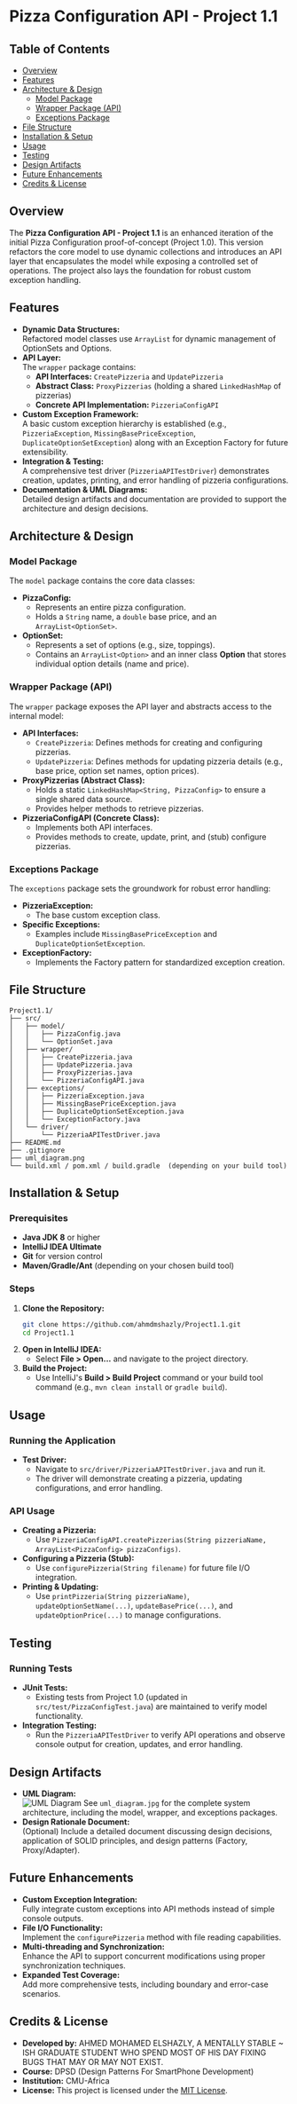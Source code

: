 
# Pizza Configuration API - Project 1.1

## Table of Contents
- [Overview](#overview)
- [Features](#features)
- [Architecture & Design](#architecture--design)
  - [Model Package](#model-package)
  - [Wrapper Package (API)](#wrapper-package-api)
  - [Exceptions Package](#exceptions-package)
- [File Structure](#file-structure)
- [Installation & Setup](#installation--setup)
- [Usage](#usage)
- [Testing](#testing)
- [Design Artifacts](#design-artifacts)
- [Future Enhancements](#future-enhancements)
- [Credits & License](#credits--license)

## Overview
The **Pizza Configuration API - Project 1.1** is an enhanced iteration of the initial Pizza Configuration proof-of-concept (Project 1.0). This version refactors the core model to use dynamic collections and introduces an API layer that encapsulates the model while exposing a controlled set of operations. The project also lays the foundation for robust custom exception handling.

## Features
- **Dynamic Data Structures:**  
  Refactored model classes use `ArrayList` for dynamic management of OptionSets and Options.
- **API Layer:**  
  The `wrapper` package contains:
  - **API Interfaces:** `CreatePizzeria` and `UpdatePizzeria`
  - **Abstract Class:** `ProxyPizzerias` (holding a shared `LinkedHashMap` of pizzerias)
  - **Concrete API Implementation:** `PizzeriaConfigAPI`
- **Custom Exception Framework:**  
  A basic custom exception hierarchy is established (e.g., `PizzeriaException`, `MissingBasePriceException`, `DuplicateOptionSetException`) along with an Exception Factory for future extensibility.
- **Integration & Testing:**  
  A comprehensive test driver (`PizzeriaAPITestDriver`) demonstrates creation, updates, printing, and error handling of pizzeria configurations.
- **Documentation & UML Diagrams:**  
  Detailed design artifacts and documentation are provided to support the architecture and design decisions.

## Architecture & Design

### Model Package
The `model` package contains the core data classes:
- **PizzaConfig:**  
  - Represents an entire pizza configuration.
  - Holds a `String` name, a `double` base price, and an `ArrayList<OptionSet>`.
- **OptionSet:**  
  - Represents a set of options (e.g., size, toppings).
  - Contains an `ArrayList<Option>` and an inner class **Option** that stores individual option details (name and price).

### Wrapper Package (API)
The `wrapper` package exposes the API layer and abstracts access to the internal model:
- **API Interfaces:**  
  - `CreatePizzeria`: Defines methods for creating and configuring pizzerias.
  - `UpdatePizzeria`: Defines methods for updating pizzeria details (e.g., base price, option set names, option prices).
- **ProxyPizzerias (Abstract Class):**  
  - Holds a static `LinkedHashMap<String, PizzaConfig>` to ensure a single shared data source.
  - Provides helper methods to retrieve pizzerias.
- **PizzeriaConfigAPI (Concrete Class):**  
  - Implements both API interfaces.
  - Provides methods to create, update, print, and (stub) configure pizzerias.

### Exceptions Package
The `exceptions` package sets the groundwork for robust error handling:
- **PizzeriaException:**  
  - The base custom exception class.
- **Specific Exceptions:**  
  - Examples include `MissingBasePriceException` and `DuplicateOptionSetException`.
- **ExceptionFactory:**  
  - Implements the Factory pattern for standardized exception creation.

## File Structure
```
Project1.1/
├── src/
│   ├── model/
│   │   ├── PizzaConfig.java
│   │   └── OptionSet.java
│   ├── wrapper/
│   │   ├── CreatePizzeria.java
│   │   ├── UpdatePizzeria.java
│   │   ├── ProxyPizzerias.java
│   │   └── PizzeriaConfigAPI.java
│   ├── exceptions/
│   │   ├── PizzeriaException.java
│   │   ├── MissingBasePriceException.java
│   │   ├── DuplicateOptionSetException.java
│   │   └── ExceptionFactory.java
│   └── driver/
│       └── PizzeriaAPITestDriver.java
├── README.md
├── .gitignore
├── uml_diagram.png
└── build.xml / pom.xml / build.gradle  (depending on your build tool)
```

## Installation & Setup
### Prerequisites
- **Java JDK 8** or higher
- **IntelliJ IDEA Ultimate**
- **Git** for version control
- **Maven/Gradle/Ant** (depending on your chosen build tool)

### Steps
1. **Clone the Repository:**
   ```bash
   git clone https://github.com/ahmdmshazly/Project1.1.git
   cd Project1.1
   ```
2. **Open in IntelliJ IDEA:**
    - Select **File > Open...** and navigate to the project directory.
3. **Build the Project:**
    - Use IntelliJ's **Build > Build Project** command or your build tool command (e.g., `mvn clean install` or `gradle build`).

## Usage
### Running the Application
- **Test Driver:**
    - Navigate to `src/driver/PizzeriaAPITestDriver.java` and run it.
    - The driver will demonstrate creating a pizzeria, updating configurations, and error handling.

### API Usage
- **Creating a Pizzeria:**
    - Use `PizzeriaConfigAPI.createPizzerias(String pizzeriaName, ArrayList<PizzaConfig> pizzaConfigs)`.
- **Configuring a Pizzeria (Stub):**
    - Use `configurePizzeria(String filename)` for future file I/O integration.
- **Printing & Updating:**
    - Use `printPizzeria(String pizzeriaName)`, `updateOptionSetName(...)`, `updateBasePrice(...)`, and `updateOptionPrice(...)` to manage configurations.

## Testing
### Running Tests
- **JUnit Tests:**
    - Existing tests from Project 1.0 (updated in `src/test/PizzaConfigTest.java`) are maintained to verify model functionality.
- **Integration Testing:**
    - Run the `PizzeriaAPITestDriver` to verify API operations and observe console output for creation, updates, and error handling.

## Design Artifacts
- **UML Diagram:**  
  ![UML Diagram](UMLs/uml_diagram.jpg)
  See `uml_diagram.jpg` for the complete system architecture, including the model, wrapper, and exceptions packages.
- **Design Rationale Document:**  
  (Optional) Include a detailed document discussing design decisions, application of SOLID principles, and design patterns (Factory, Proxy/Adapter).

## Future Enhancements
- **Custom Exception Integration:**  
  Fully integrate custom exceptions into API methods instead of simple console outputs.
- **File I/O Functionality:**  
  Implement the `configurePizzeria` method with file reading capabilities.
- **Multi-threading and Synchronization:**  
  Enhance the API to support concurrent modifications using proper synchronization techniques.
- **Expanded Test Coverage:**  
  Add more comprehensive tests, including boundary and error-case scenarios.

## Credits & License
- **Developed by:** AHMED MOHAMED ELSHAZLY, A MENTALLY STABLE ~ ISH GRADUATE STUDENT WHO SPEND MOST OF HIS DAY FIXING BUGS THAT MAY OR MAY NOT EXIST. 
- **Course:** DPSD (Design Patterns For SmartPhone Development)
- **Institution:** CMU-Africa
- **License:** This project is licensed under the [MIT License](LICENSE).

